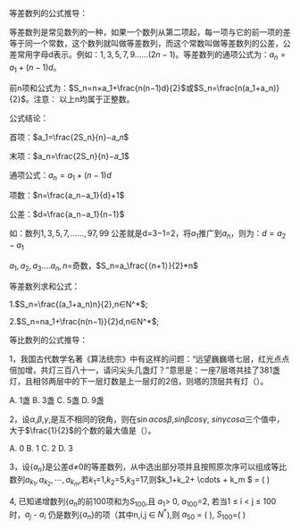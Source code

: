 等差数列的公式推导：

等差数列是常见数列的一种，如果一个数列从第二项起，每一项与它的前一项的差等于同一个常数，这个数列就叫做等差数列，而这个常数叫做等差数列的公差，公差常用字母d表示。例如：$1,3,5,7,9……(2n-1)$。等差数列的通项公式为：$a_n=a_1+(n-1)d$。

前n项和公式为：$S_n=n×a_1+\frac{n(n−1)d}{2}$或$S_n=\frac{n(a_1+a_n)}{2}$。注意： 以上n均属于正整数。

公式结论：

首项：$a_1=\frac{2S_n}{n}−𝑎_𝑛$

末项：$a_n=\frac{2S_n}{n}−𝑎_1$

通项公式：$a_n=a_1+(n−1)d$

项数：$n=\frac{a_n−a_1}{d}+1$

公差：$d=\frac{a_n−a_1}{n−1}$

如：数列$1,3,5,7,……,97,99$ 公差就是d=3−1=2，将$a_1$推广到$a_n$，则为：$d=a_2−a_1$

$a_1,a_2,a_3....a_n,n=$奇数，$S_n=a_\frac{（n+1）}{2}*n$

等差数列求和公式：

1.$S_n=\frac{(a_1+a_n)n}{2},n∈N^*$;

2.$S_n=na_1+\frac{n(n−1)}{2}d,n∈N^*$;



等比数列的公式推导：













1，我国古代数学名著《算法统宗》中有这样的问题：“远望巍巍塔七层，红光点点倍加增，共灯三百八十一，请问尖头几盏灯？”意思是：一座7层塔共挂了381盏灯，且相邻两层中的下一层灯数是上一层灯的2倍，则塔的顶层共有灯（）。

A. 1盏     B. 3盏     C. 5盏     D. 9盏



2，设$\alpha$,$\beta$,$\gamma$,是互不相同的锐角，则在$\sin \alpha cos \beta$,$sin \beta cos \gamma$, $sin \gamma cos \alpha$三个值中，大于$\frac{1}{2}$的个数的最大值是（）。

A. 0        B. 1          C. 2       D. 3



3，设{${a_n}$}是公差d$\ne$0的等差数列，从中选出部分项并且按照原次序可以组成等比数列${a_{k_1},a_{k_2},\cdots,a_{k_m}}$,若$k_{1}$=1,$k_2$=5,$k_{3}$=17,则$k_1+k_2+ \cdots + k_m $ = (         )



4, 已知递增数列{$a_n$的前100项和为$S_{100}$,且 $a_{1}$> 0, $a_{100}$=2, 若当1 $\le$ i  < j  $\le$ 100 时，$a_{j}$ - $a_{i}$ 仍是数列{$a_{n}$}的项（其中n,i,j $\in$ $N^*$),则 $a_{50}$ =  (       ), $S_{100}$=(       )





 







